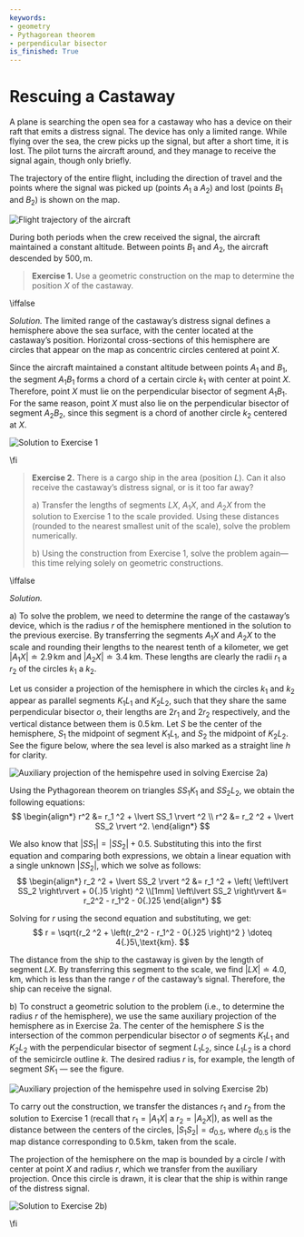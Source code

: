```yaml
---
keywords:
- geometry
- Pythagorean theorem
- perpendicular bisector
is_finished: True
---
```


# Rescuing a Castaway

A plane is searching the open sea for a castaway who has a device on their raft that emits a distress signal.
The device has only a limited range. While flying over the sea, the crew picks up the signal, but after a short time, it is lost. The pilot turns the aircraft around, and they manage to receive the signal again, though only briefly.

The trajectory of the entire flight, including the direction of travel and the points where the signal was picked up (points $A_1$ a $A_2$) and lost (points $B_1$ and $B_2$) is shown on the map.

![Flight trajectory of the aircraft](math4you_00043_01.svg)

During both periods when the crew received the signal, the aircraft maintained a constant altitude.
Between points $B_1$ and $A_2$, the aircraft descended by $500,\text{m}$.

> **Exercise 1.** Use a geometric construction on the map to determine the position $X$ of the castaway.

\iffalse

*Solution.* The limited range of the castaway’s distress signal defines a hemisphere above the sea surface, with the center located at the castaway’s position. Horizontal cross-sections of this hemisphere are circles that appear on the map as concentric circles centered at point $X$. 

Since the aircraft maintained a constant altitude between points $A_1$ and $B_1$, the segment $A_1B_1$ forms a chord of a certain circle $k_1$ with center at point $X$. Therefore, point $X$ must lie on the perpendicular bisector of segment $A_1B_1$.
For the same reason, point $X$ must also lie on the perpendicular bisector of segment $A_2B_2$, since this segment is a chord of another circle $k_2$ centered at $X$.

![Solution to Exercise 1](math4you_00043_02.svg)

\fi

> **Exercise 2.** There is a cargo ship in the area (position $L$).
> Can it also receive the castaway’s distress signal, or is it too far away?
>
> a) Transfer the lengths of segments $LX$, $A_1X$, and $A_2X$ from the solution to Exercise 1 to the scale provided. Using these distances (rounded to the nearest smallest unit of the scale), solve the problem numerically.
> 
> b) Using the construction from Exercise 1, solve the problem again—this time relying solely on geometric constructions.


\iffalse

*Solution.*

a) To solve the problem, we need to determine the range of the castaway’s device, which is the radius $r$ of the hemisphere mentioned in the solution to the previous exercise. 
By transferring the segments $A_1X$ and $A_2X$ to the scale and rounding their lengths to the nearest tenth of a kilometer, we get $\lvert A_1X \rvert \doteq 2{.}9\,\text{km}$ and $\lvert A_2X \rvert \doteq 3{.}4\,\text{km}$. These lengths are clearly the radii $r_1$ a $r_2$ of the circles $k_1$ a $k_2$.

Let us consider a projection of the hemisphere in which the circles $k_1$ and $k_2$ appear as parallel segments $K_1L_1$ and $K_2L_2$, such that they share the same perpendicular bisector $o$, their lengths are $2r_1$ and $2r_2$ respectively, and the vertical distance between them is $0{.}5\,\text{km}$.
Let $S$ be the center of the hemisphere, $S_1$ the midpoint of segment $K_1L_1$, and $S_2$ the midpoint of $K_2L_2$. See the figure below, where the sea level is also marked as a straight line $h$ for clarity.

![Auxiliary projection of the hemispehre used in solving Exercise 2a)](math4you_00043_03.svg)

Using the Pythagorean theorem on triangles $SS_1K_1$ and $SS_2L_2$, we obtain the following equations:
$$
\begin{align*}
r^2 &= r_1 ^2 + \lvert SS_1 \rvert ^2 \\
r^2 &= r_2 ^2 + \lvert SS_2 \rvert ^2.
\end{align*}
$$

We also know that $\lvert SS_1 \rvert = \lvert SS_2 \rvert + 0{.}5$. 
Substituting this into the first equation and comparing both expressions, we obtain a linear equation with a single unknown $\lvert SS_2 \rvert$, which we solve as follows:
$$
\begin{align*}
r_2 ^2 + \lvert SS_2 \rvert ^2 &= r_1 ^2 + \left( \left\lvert SS_2 \right\rvert + 0{.}5 \right) ^2 \\[1mm]
\left\lvert SS_2 \right\rvert &=  r_2^2 - r_1^2 - 0{.}25
\end{align*}
$$

Solving for $r$ using the second equation and substituting, we get:
$$
r = \sqrt{r_2 ^2 + \left(r_2^2 - r_1^2 - 0{.}25 \right)^2 } \doteq 4{.}5\,\text{km}.
$$

The distance from the ship to the castaway is given by the length of segment $LX$.
By transferring this segment to the scale, we find $\lvert LX \rvert \doteq 4{.}0,\text{km}$,
which is less than the range $r$ of the castaway’s signal.
Therefore, the ship can receive the signal.

b) To construct a geometric solution to the problem (i.e., to determine the radius $r$ of the hemisphere), we use the same auxiliary projection of the hemisphere as in Exercise 2a. 
The center of the hemisphere $S$ is the intersection of the common perpendicular bisector $o$ of segments $K_1L_1$ and $K_2L_2$ with the perpendicular bisector of segment $L_1L_2$, since $L_1L_2$ is a chord of the semicircle outline $k$. The desired radius $r$ is, for example, the length of segment $SK_1$ — see the figure.

![Auxiliary projection of the hemispehre used in solving Exercise 2b)](math4you_00043_04.svg)

To carry out the construction, we transfer the distances $r_1$ and $r_2$ from the solution to Exercise 1 (recall that $r_1=\lvert A_1X\rvert$ a $r_2=\lvert A_2X\rvert$), as well as the distance between the centers of the circles, $|S_1S_2|=d_{0{.}5}$, where $d_{0{.}5}$ is the map distance corresponding to $0{.}5\,\text{km}$, taken from the scale.

The projection of the hemisphere on the map is bounded by a circle $l$ with center at point $X$ and radius $r$, which we transfer from the auxiliary projection.
Once this circle is drawn, it is clear that the ship is within range of the distress signal.

![Solution to Exercise 2b)](math4you_00043_05.svg)

\fi
